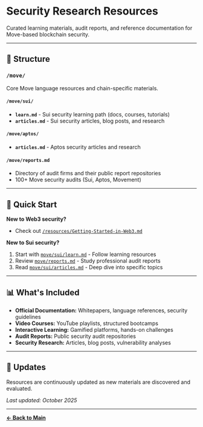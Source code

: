 # Security Research Resources

Curated learning materials, audit reports, and reference documentation for Move-based blockchain security.

---

## 📂 Structure

### `/move/`
Core Move language resources and chain-specific materials.

#### `/move/sui/`
- **`learn.md`** - Sui security learning path (docs, courses, tutorials)
- **`articles.md`** - Sui security articles, blog posts, and research

#### `/move/aptos/`
- **`articles.md`** - Aptos security articles and research

#### `/move/reports.md`
- Directory of audit firms and their public report repositories
- 100+ Move security audits (Sui, Aptos, Movement)

---

## 🎯 Quick Start

**New to Web3 security?**

- Check out [`/resources/Getting-Started-in-Web3.md`](/resources/Getting-Started-in-Web3.md)

**New to Sui security?**
1. Start with [`move/sui/learn.md`](move/sui/learn.md) - Follow learning resources
2. Review [`move/reports.md`](move/reports.md) - Study professional audit reports
3. Read [`move/sui/articles.md`](move/sui/articles.md) - Deep dive into specific topics

---

## 📊 What's Included

- **Official Documentation:** Whitepapers, language references, security guidelines
- **Video Courses:** YouTube playlists, structured bootcamps
- **Interactive Learning:** Gamified platforms, hands-on challenges
- **Audit Reports:** Public security audit repositories
- **Security Research:** Articles, blog posts, vulnerability analyses

---

## 🔄 Updates

Resources are continuously updated as new materials are discovered and evaluated.

*Last updated: October 2025*

---

**[← Back to Main](../README.md)**
